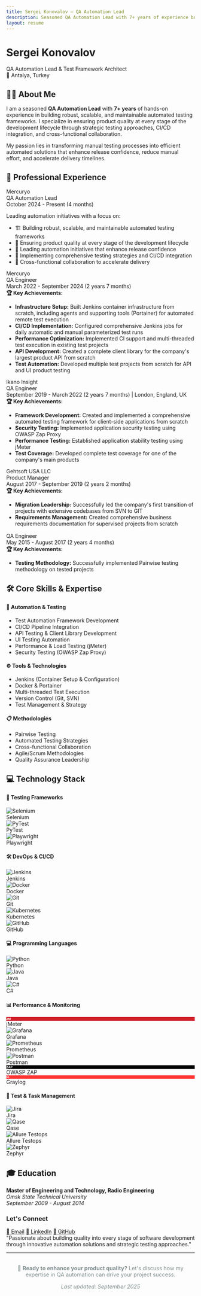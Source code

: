 ```yaml
---
title: Sergei Konovalov — QA Automation Lead
description: Seasoned QA Automation Lead with 7+ years of experience building robust testing frameworks and leading quality initiatives
layout: resume
---
```


<div class="hero">
  <h1>Sergei Konovalov</h1>
  <div class="subtitle">QA Automation Lead & Test Framework Architect</div>
  <div class="location">📍 Antalya, Turkey</div>
</div>

## 👨‍💻 About Me

I am a seasoned **QA Automation Lead** with **7+ years** of hands-on experience in building robust, scalable, and maintainable automated testing frameworks. I specialize in ensuring product quality at every stage of the development lifecycle through strategic testing approaches, CI/CD integration, and cross-functional collaboration.

My passion lies in transforming manual testing processes into efficient automated solutions that enhance release confidence, reduce manual effort, and accelerate delivery timelines.

## 💼 Professional Experience

<div class="experience-item">
  <div class="company-name">Mercuryo</div>
  <div class="role-title">QA Automation Lead</div>
  <div class="duration">October 2024 - Present (4 months)</div>
  
  Leading automation initiatives with a focus on:
  <ul class="achievements">
    <li>🏗️ Building robust, scalable, and maintainable automated testing frameworks</li>
    <li>🎯 Ensuring product quality at every stage of the development lifecycle</li>
    <li>🚀 Leading automation initiatives that enhance release confidence</li>
    <li>🔄 Implementing comprehensive testing strategies and CI/CD integration</li>
    <li>🤝 Cross-functional collaboration to accelerate delivery</li>
  </ul>
</div>

<div class="experience-item">
  <div class="company-name">Mercuryo</div>
  <div class="role-title">QA Engineer</div>
  <div class="duration">March 2022 - September 2024 (2 years 7 months)</div>
  
  <div class="achievements">
    <strong>🏆 Key Achievements:</strong>
    <ul>
      <li><strong>Infrastructure Setup:</strong> Built Jenkins container infrastructure from scratch, including agents and supporting tools (Portainer) for automated remote test execution</li>
      <li><strong>CI/CD Implementation:</strong> Configured comprehensive Jenkins jobs for daily automatic and manual parameterized test runs</li>
      <li><strong>Performance Optimization:</strong> Implemented CI support and multi-threaded test execution in existing test projects</li>
      <li><strong>API Development:</strong> Created a complete client library for the company's largest product API from scratch</li>
      <li><strong>Test Automation:</strong> Developed multiple test projects from scratch for API and UI product testing</li>
    </ul>
  </div>
</div>

<div class="experience-item">
  <div class="company-name">Ikano Insight</div>
  <div class="role-title">QA Engineer</div>
  <div class="duration">September 2019 - March 2022 (2 years 7 months) | London, England, UK</div>
  
  <div class="achievements">
    <strong>🏆 Key Achievements:</strong>
    <ul>
      <li><strong>Framework Development:</strong> Created and implemented a comprehensive automated testing framework for client-side applications from scratch</li>
      <li><strong>Security Testing:</strong> Implemented application security testing using OWASP Zap Proxy</li>
      <li><strong>Performance Testing:</strong> Established application stability testing using jMeter</li>
      <li><strong>Test Coverage:</strong> Developed complete test coverage for one of the company's main products</li>
    </ul>
  </div>
</div>

<div class="experience-item">
  <div class="company-name">Gehtsoft USA LLC</div>
  
  <div style="margin-bottom: 1rem;">
    <div class="role-title">Product Manager</div>
    <div class="duration">August 2017 - September 2019 (2 years 2 months)</div>
    <div class="achievements">
      <strong>🏆 Key Achievements:</strong>
      <ul>
        <li><strong>Migration Leadership:</strong> Successfully led the company's first transition of projects with extensive codebases from SVN to GIT</li>
        <li><strong>Requirements Management:</strong> Created comprehensive business requirements documentation for supervised projects from scratch</li>
      </ul>
    </div>
  </div>
  
  <div>
    <div class="role-title">QA Engineer</div>
    <div class="duration">May 2015 - August 2017 (2 years 4 months)</div>
    <div class="achievements">
      <strong>🏆 Key Achievements:</strong>
      <ul>
        <li><strong>Testing Methodology:</strong> Successfully implemented Pairwise testing methodology on tested projects</li>
      </ul>
    </div>
  </div>
</div>

## 🛠️ Core Skills & Expertise

<div class="skills-grid">
  <div class="skill-category">
    <h4>🤖 Automation & Testing</h4>
    <ul>
      <li data-tech="automation">Test Automation Framework Development</li>
      <li data-tech="automation">CI/CD Pipeline Integration</li>
      <li data-tech="automation">API Testing & Client Library Development</li>
      <li data-tech="automation">UI Testing Automation</li>
      <li data-tech="jmeter">Performance & Load Testing (jMeter)</li>
      <li data-tech="automation">Security Testing (OWASP Zap Proxy)</li>
    </ul>
  </div>

  <div class="skill-category">
    <h4>⚙️ Tools & Technologies</h4>
    <ul>
      <li data-tech="jenkins">Jenkins (Container Setup & Configuration)</li>
      <li data-tech="docker">Docker & Portainer</li>
      <li data-tech="automation">Multi-threaded Test Execution</li>
      <li data-tech="git">Version Control (Git, SVN)</li>
      <li data-tech="automation">Test Management & Strategy</li>
    </ul>
  </div>

  <div class="skill-category">
    <h4>📋 Methodologies</h4>
    <ul>
      <li data-tech="automation">Pairwise Testing</li>
      <li data-tech="automation">Automated Testing Strategies</li>
      <li data-tech="automation">Cross-functional Collaboration</li>
      <li data-tech="automation">Agile/Scrum Methodologies</li>
      <li data-tech="automation">Quality Assurance Leadership</li>
    </ul>
  </div>
</div>

## 💻 Technology Stack

<div class="tech-stack">
  <div class="tech-category">
    <h4>🔬 Testing Frameworks</h4>
    <div class="tech-icons">
      <div class="tech-item" data-tech="selenium">
        <div class="tech-icon">
          <img src="https://cdn.jsdelivr.net/gh/devicons/devicon@latest/icons/selenium/selenium-original.svg" alt="Selenium">
        </div>
        <span>Selenium</span>
      </div>
      <div class="tech-item" data-tech="pytest">
        <div class="tech-icon">
          <img src="https://cdn.jsdelivr.net/gh/devicons/devicon@latest/icons/pytest/pytest-original.svg" alt="PyTest">
        </div>
        <span>PyTest</span>
      </div>
      <div class="tech-item" data-tech="playwright">
        <div class="tech-icon">
          <img src="https://cdn.jsdelivr.net/gh/devicons/devicon@latest/icons/playwright/playwright-original.svg" alt="Playwright">
        </div>
        <span>Playwright</span>
      </div>
    </div>
  </div>

  <div class="tech-category">
    <h4>🛠️ DevOps & CI/CD</h4>
    <div class="tech-icons">
      <div class="tech-item" data-tech="jenkins">
        <div class="tech-icon">
          <img src="https://cdn.jsdelivr.net/gh/devicons/devicon@latest/icons/jenkins/jenkins-original.svg" alt="Jenkins">
        </div>
        <span>Jenkins</span>
      </div>
      <div class="tech-item" data-tech="docker">
        <div class="tech-icon">
          <img src="https://cdn.jsdelivr.net/gh/devicons/devicon@latest/icons/docker/docker-original.svg" alt="Docker">
        </div>
        <span>Docker</span>
      </div>
      <div class="tech-item" data-tech="git">
        <div class="tech-icon">
          <img src="https://cdn.jsdelivr.net/gh/devicons/devicon@latest/icons/git/git-original.svg" alt="Git">
        </div>
        <span>Git</span>
      </div>
      <div class="tech-item" data-tech="kubernetes">
        <div class="tech-icon">
          <img src="https://cdn.jsdelivr.net/gh/devicons/devicon@latest/icons/kubernetes/kubernetes-plain.svg" alt="Kubernetes">
        </div>
        <span>Kubernetes</span>
      </div>
      <div class="tech-item" data-tech="github">
        <div class="tech-icon">
          <img src="https://cdn.jsdelivr.net/gh/devicons/devicon@latest/icons/github/github-original.svg" alt="GitHub">
        </div>
        <span>GitHub</span>
      </div>
    </div>
  </div>

  <div class="tech-category">
    <h4>💻 Programming Languages</h4>
    <div class="tech-icons">
      <div class="tech-item" data-tech="python">
        <div class="tech-icon">
          <img src="https://cdn.jsdelivr.net/gh/devicons/devicon@latest/icons/python/python-original.svg" alt="Python">
        </div>
        <span>Python</span>
      </div>
      <div class="tech-item" data-tech="java">
        <div class="tech-icon">
          <img src="https://cdn.jsdelivr.net/gh/devicons/devicon@latest/icons/java/java-original.svg" alt="Java">
        </div>
        <span>Java</span>
      </div>
      <div class="tech-item" data-tech="csharp">
        <div class="tech-icon">
          <img src="https://cdn.jsdelivr.net/gh/devicons/devicon@latest/icons/csharp/csharp-original.svg" alt="C#">
        </div>
        <span>C#</span>
      </div>
    </div>
  </div>

  <div class="tech-category">
    <h4>📊 Performance & Monitoring</h4>
    <div class="tech-icons">
      <div class="tech-item" data-tech="jmeter">
        <div class="tech-icon" style="background: #D22128;">
          <span style="color: white; font-size: 8px; font-weight: bold;">JM</span>
        </div>
        <span>jMeter</span>
      </div>
      <div class="tech-item" data-tech="grafana">
        <div class="tech-icon">
          <img src="https://cdn.jsdelivr.net/gh/devicons/devicon@latest/icons/grafana/grafana-original.svg" alt="Grafana">
        </div>
        <span>Grafana</span>
      </div>
      <div class="tech-item" data-tech="prometheus">
        <div class="tech-icon">
          <img src="https://cdn.jsdelivr.net/gh/devicons/devicon@latest/icons/prometheus/prometheus-original.svg" alt="Prometheus">
        </div>
        <span>Prometheus</span>
      </div>
      <div class="tech-item" data-tech="postman">
        <div class="tech-icon">
          <img src="https://cdn.jsdelivr.net/gh/devicons/devicon@latest/icons/postman/postman-original.svg" alt="Postman">
        </div>
        <span>Postman</span>
      </div>
      <div class="tech-item" data-tech="owasp">
        <div class="tech-icon" style="background: #000000;">
          <span style="color: white; font-size: 8px; font-weight: bold;">ZAP</span>
        </div>
        <span>OWASP ZAP</span>
      </div>
      <div class="tech-item" data-tech="graylog">
        <div class="tech-icon" style="background: #FF3633;">
          <span style="color: white; font-size: 7px; font-weight: bold;">GL</span>
        </div>
        <span>Graylog</span>
      </div>
    </div>
  </div>

  <div class="tech-category">
    <h4>🎯 Test & Task Management</h4>
    <div class="tech-icons">
      <div class="tech-item" data-tech="jira">
        <div class="tech-icon">
          <img src="https://cdn.jsdelivr.net/gh/devicons/devicon@latest/icons/jira/jira-original.svg" alt="Jira">
        </div>
        <span>Jira</span>
      </div>
      <div class="tech-item" data-tech="qase">
        <div class="tech-icon">
          <img src="https://assets-global.website-files.com/62a25d4b818e6e7c0ad8b13f/62a25d4b818e6ec25bd8b14d_Logo.svg" alt="Qase">
        </div>
        <span>Qase</span>
      </div>
      <div class="tech-item" data-tech="allure">
        <div class="tech-icon">
          <img src="https://avatars.githubusercontent.com/u/5879127?s=200&v=4" alt="Allure Testops">
        </div>
        <span>Allure Testops</span>
      </div>
      <div class="tech-item" data-tech="zephyr">
        <div class="tech-icon">
          <img src="https://www.smartbear.com/globalassets/smartbear/products/zephyr/zephyr-scale-square-logo.png" alt="Zephyr">
        </div>
        <span>Zephyr</span>
      </div>
    </div>
  </div>
</div>

## 🎓 Education

**Master of Engineering and Technology, Radio Engineering**  
*Omsk State Technical University*  
*September 2009 - August 2014*

<div class="contact-info">
  <h3>Let's Connect</h3>
  <div class="contact-links">
    <a href="mailto:skonovalov.work@gmail.com">📧 Email</a>
    <a href="https://www.linkedin.com/in/sergei-konovalov-150766183" target="_blank">💼 LinkedIn</a>
    <a href="https://github.com/l0kifs" target="_blank">🐙 GitHub</a>
  </div>
</div>

<div class="quote">
  "Passionate about building quality into every stage of software development through innovative automation solutions and strategic testing approaches."
</div>

---

<div style="text-align: center; color: #7f8c8d; font-size: 0.9rem; margin-top: 2rem;">
  <p>🌟 <strong>Ready to enhance your product quality?</strong> Let's discuss how my expertise in QA automation can drive your project success.</p>
  <p><em>Last updated: September 2025</em></p>
</div>